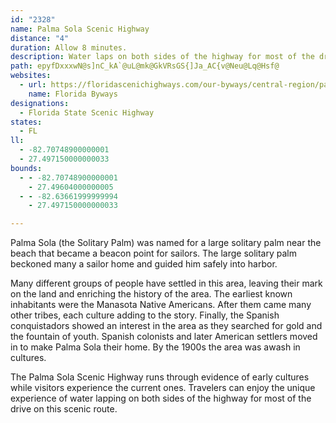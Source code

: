 ```yaml
---
id: "2328"
name: Palma Sola Scenic Highway
distance: "4"
duration: Allow 8 minutes.
description: Water laps on both sides of the highway for most of the drive on this scenic route heading west from Bradenton City.
path: epyfDxxxwN@s]nC_kA`@uL@mk@GkVRsGS{]Ja_AC{v@Neu@Lq@Hsf@
websites:
  - url: https://floridascenichighways.com/our-byways/central-region/palma-sola-scenic-highway/
    name: Florida Byways
designations:
  - Florida State Scenic Highway
states:
  - FL
ll:
  - -82.70748900000001
  - 27.497150000000033
bounds:
  - - -82.70748900000001
    - 27.49604000000005
  - - -82.63661999999994
    - 27.497150000000033

---
```


Palma Sola (the Solitary Palm) was named for a large solitary palm near the beach that became a beacon point for sailors. The large solitary palm beckoned many a sailor home and guided him safely into harbor.

Many different groups of people have settled in this area, leaving their mark on the land and enriching the history of the area. The earliest known inhabitants were the Manasota Native Americans. After them came many other tribes, each culture adding to the story. Finally, the Spanish conquistadors showed an interest in the area as they searched for gold and the fountain of youth. Spanish colonists and later American settlers moved in to make Palma Sola their home. By the 1900s the area was awash in cultures.

The Palma Sola Scenic Highway runs through evidence of early cultures while visitors experience the current ones. Travelers can enjoy the unique experience of water lapping on both sides of the highway for most of the drive on this scenic route.
